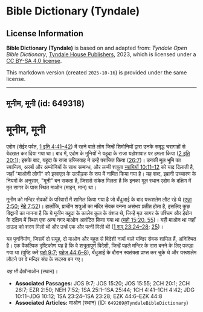 # Bible Dictionary (Tyndale)

## License Information

**Bible Dictionary (Tyndale)** is based on and adapted from: _Tyndale Open Bible Dictionary_, [Tyndale House Publishers](https://tyndaleopenresources.com/), 2023, which is licensed under a [CC BY-SA 4.0 license](https://creativecommons.org/licenses/by-sa/4.0/legalcode.en).

This markdown version (created `2025-10-16`) is provided under the same license.



--------------------------------

## मूनीम, मूनी (id: 649318)

मूनीम, मूनी
===========

एदोम (सेईर पर्वत, [1 इति 4:41–42](https://ref.ly/1Chr4:41-1Chr4:42)) में रहने वाले लोग जिन्हें शिमोनियों द्वारा उनके समृद्ध चरागाहों से बेदखल कर दिया गया था। बाद में, एदोम के मूनियों ने यहूदा के राजा यहोशापात पर हमला किया ([2 इति 20:1](https://ref.ly/2Chr20:1)); इसके बाद, यहूदा के राजा उज्जियाह ने उन्हें पराजित किया ([26:7](https://ref.ly/2Chr26:7))। उनकी मूल भूमि का स्वामित्व, अरबों और अम्मोनियों के साथ सम्बन्ध, और लम्बी शत्रुता [न्यायियों 10:11–12](https://ref.ly/Judg10:11-Judg10:12) को याद दिलाती है, जहाँ "माओनी लोगों" को इस्राएल के उत्पीड़क के रूप में नामित किया गया है। यह शब्द, इब्रानी उच्चारण के नियमों के अनुसार, "मूनी" बन सकता है, जिससे संकेत मिलता है कि इनका मूल स्थान एदोम के दक्षिण में मृत सागर के पास स्थित माओन (माइन, मान) था।

मूनीम को मन्दिर सेवकों के परिवारों में शामिल किया गया है जो बँधुआई के बाद यरूशलेम लौट रहे थे ([एज्रा 2:50](https://ref.ly/Ezra2:50); [नेहे 7:52](https://ref.ly/Neh7:52))। हालाँकि, प्राचीन शत्रुओं का मंदिर सेवक बनना असंभव प्रतीत होता है, इसलिए कुछ विद्वानों का मानना है कि ये मूनीम यहूदा के कालेब कुल के वंशज थे, जिन्हें मृत सागर के पश्चिम और हेब्रोन के दक्षिण में स्थित एक अन्य नगर माओन आवंटित किया गया था ([यहो 15:20, 55](https://ref.ly/Josh15:20,Josh15:55))। यही माओन था जहाँ दाऊद को शरण मिली थी और उन्हें एक और पत्नी मिली थी ([1 शमू 23:24–28](https://ref.ly/1Sam23:24-1Sam23:28); [25](https://ref.ly/1Sam25:1-1Sam25:44))।

यह पुनर्निर्माण, जिसमें दो समूह, दो माओन और बहुत से विदेशी नामों वाले मन्दिर सेवक शामिल हैं, अनिश्चित है। एक वैकल्पिक दृष्टिकोण यह है कि वे शत्रुतापूर्ण विदेशी, जिन्हें पहले मन्दिर के दास बनने के लिए पकड़ा गया था (पुष्टि करें [यहो 9:7](https://ref.ly/Josh9:7); [यहेज 44:6–8](https://ref.ly/Ezek44:6-Ezek44:8)), बँधुआई के दौरान स्वतंत्रता प्राप्त कर चुके थे और यरूशलेम लौटने पर वे मन्दिर संघ के सदस्य बन गए।

*यह भी देखें* माओन (स्थान)।

* **Associated Passages:** JOS 9:7; JOS 15:20; JOS 15:55; 2CH 20:1; 2CH 26:7; EZR 2:50; NEH 7:52; 1SA 25:1–1SA 25:44; 1CH 4:41–1CH 4:42; JDG 10:11–JDG 10:12; 1SA 23:24–1SA 23:28; EZK 44:6–EZK 44:8
* **Associated Articles:** माओन (स्थान) (ID: `649269@TyndaleBibleDictionary`)

